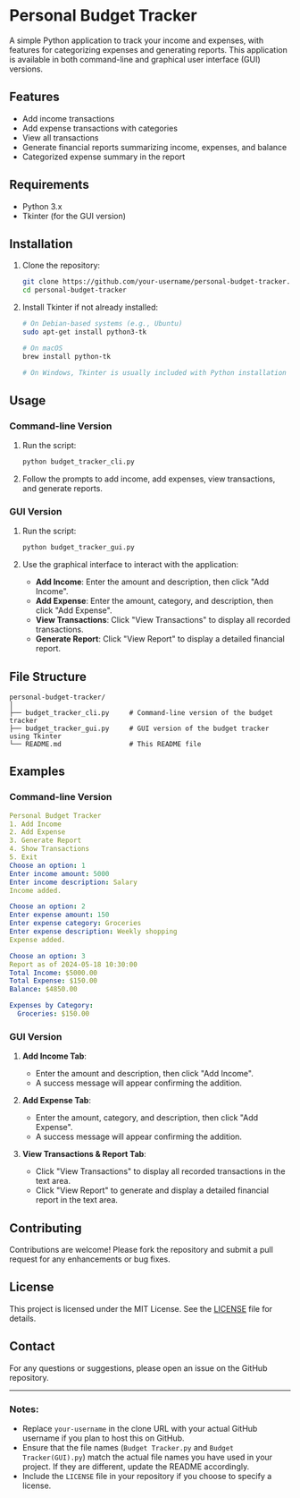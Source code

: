 # Personal Budget Tracker

A simple Python application to track your income and expenses, with features for categorizing expenses and generating reports. This application is available in both command-line and graphical user interface (GUI) versions.

## Features
- Add income transactions
- Add expense transactions with categories
- View all transactions
- Generate financial reports summarizing income, expenses, and balance
- Categorized expense summary in the report

## Requirements
- Python 3.x
- Tkinter (for the GUI version)

## Installation
1. Clone the repository:
    ```bash
    git clone https://github.com/your-username/personal-budget-tracker.git
    cd personal-budget-tracker
    ```

2. Install Tkinter if not already installed:
    ```bash
    # On Debian-based systems (e.g., Ubuntu)
    sudo apt-get install python3-tk

    # On macOS
    brew install python-tk

    # On Windows, Tkinter is usually included with Python installation
    ```

## Usage

### Command-line Version
1. Run the script:
    ```bash
    python budget_tracker_cli.py
    ```

2. Follow the prompts to add income, add expenses, view transactions, and generate reports.

### GUI Version
1. Run the script:
    ```bash
    python budget_tracker_gui.py
    ```

2. Use the graphical interface to interact with the application:
    - **Add Income**: Enter the amount and description, then click "Add Income".
    - **Add Expense**: Enter the amount, category, and description, then click "Add Expense".
    - **View Transactions**: Click "View Transactions" to display all recorded transactions.
    - **Generate Report**: Click "View Report" to display a detailed financial report.

## File Structure
```
personal-budget-tracker/
│
├── budget_tracker_cli.py     # Command-line version of the budget tracker
├── budget_tracker_gui.py     # GUI version of the budget tracker using Tkinter
└── README.md                 # This README file
```

## Examples

### Command-line Version
```yaml
Personal Budget Tracker
1. Add Income
2. Add Expense
3. Generate Report
4. Show Transactions
5. Exit
Choose an option: 1
Enter income amount: 5000
Enter income description: Salary
Income added.

Choose an option: 2
Enter expense amount: 150
Enter expense category: Groceries
Enter expense description: Weekly shopping
Expense added.

Choose an option: 3
Report as of 2024-05-18 10:30:00
Total Income: $5000.00
Total Expense: $150.00
Balance: $4850.00

Expenses by Category:
  Groceries: $150.00
```

### GUI Version
1. **Add Income Tab**:
    - Enter the amount and description, then click "Add Income".
    - A success message will appear confirming the addition.

2. **Add Expense Tab**:
    - Enter the amount, category, and description, then click "Add Expense".
    - A success message will appear confirming the addition.

3. **View Transactions & Report Tab**:
    - Click "View Transactions" to display all recorded transactions in the text area.
    - Click "View Report" to generate and display a detailed financial report in the text area.

## Contributing
Contributions are welcome! Please fork the repository and submit a pull request for any enhancements or bug fixes.

## License
This project is licensed under the MIT License. See the [LICENSE](LICENSE) file for details.

## Contact
For any questions or suggestions, please open an issue on the GitHub repository.

---

### Notes:
- Replace `your-username` in the clone URL with your actual GitHub username if you plan to host this on GitHub.
- Ensure that the file names (`Budget Tracker.py` and `Budget Tracker(GUI).py`) match the actual file names you have used in your project. If they are different, update the README accordingly.
- Include the `LICENSE` file in your repository if you choose to specify a license.
